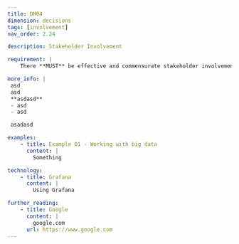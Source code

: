 ```yaml
---
title: DM04
dimension: decisions
tags: [involvement]
nav_order: 2.24

description: Stakeholder Involvement

requirement: |
    There **MUST** be effective and commensurate stakeholder involvement with respects to solution design and architecture decisions. 

more_info: |
 asd
 asd
 **asdasd**
 - asd 
 - asd

 asadasd

examples: 
    - title: Example 01 - Working with big data
      content: |
        Something

technology:
    - title: Grafana
      content: |
        Using Grafana

further_reading:
    - title: Google
      content: |
        google.com
      url: https://www.google.com
---
```

